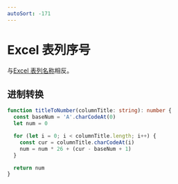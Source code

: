 ```yaml
---
autoSort: -171
---
```


# Excel 表列序号

与[Excel 表列名称](./168-excel-sheet-column-title)相反。

## 进制转换

``` ts
function titleToNumber(columnTitle: string): number {
  const baseNum = 'A'.charCodeAt(0)
  let num = 0

  for (let i = 0; i < columnTitle.length; i++) {
    const cur = columnTitle.charCodeAt(i)
    num = num * 26 + (cur - baseNum + 1)
  }

  return num
}
```
